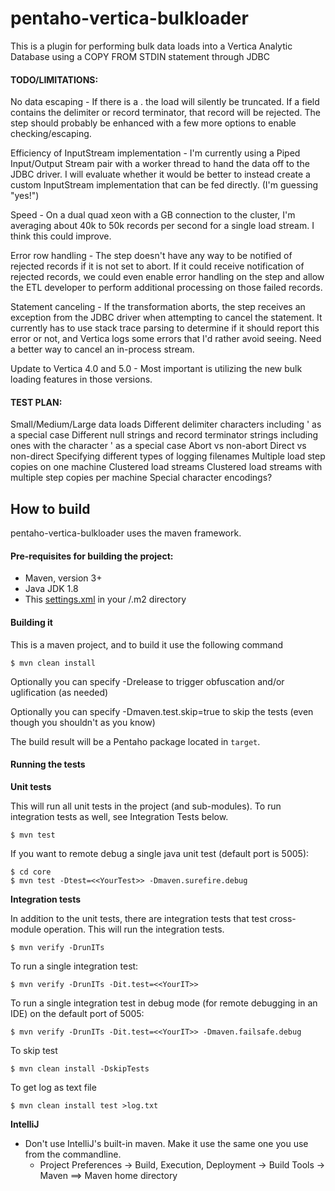 

# pentaho-vertica-bulkloader #
This is a plugin for performing bulk data loads into a Vertica Analytic Database using a COPY FROM STDIN statement through JDBC

#### TODO/LIMITATIONS:

No data escaping - If there is a \. the load will silently be truncated.
  If a field contains the delimiter or record terminator, that record will be rejected.
  The step should probably be enhanced with a few more options to enable checking/escaping.
    
Efficiency of InputStream implementation - I'm currently using a Piped Input/Output Stream pair with a worker
  thread to hand the data off to the JDBC driver.  I will evaluate whether it would be better
  to instead create a custom InputStream implementation that can be fed directly. (I'm guessing "yes!") 
  
Speed - On a dual quad xeon with a GB connection to the cluster, I'm averaging
  about 40k to 50k records per second for a single load stream.  I think this could improve.
  
Error row handling - The step doesn't have any way to be notified of rejected records if it is not set to abort.
  If it could receive notification of rejected records, we could even enable error handling on the step
  and allow the ETL developer to perform additional processing on those failed records.
  
Statement canceling - If the transformation aborts, the step receives an exception from the JDBC driver when
  attempting to cancel the statement.  It currently has to use stack trace parsing to determine if it should
  report this error or not, and Vertica logs some errors that I'd rather avoid seeing.  Need a better way
  to cancel an in-process stream.

Update to Vertica 4.0 and 5.0 - Most important is utilizing the new bulk loading features in those versions.
  
#### TEST PLAN:

Small/Medium/Large data loads
Different delimiter characters including ' as a special case
Different null strings and record terminator strings including ones with the character ' as a special case
Abort vs non-abort
Direct vs non-direct
Specifying different types of logging filenames
Multiple load step copies  on one machine
Clustered load streams
Clustered load streams with multiple step copies per machine
Special character encodings?

How to build
--------------

pentaho-vertica-bulkloader uses the maven framework. 


#### Pre-requisites for building the project:
* Maven, version 3+
* Java JDK 1.8
* This [settings.xml](https://raw.githubusercontent.com/pentaho/maven-parent-poms/master/maven-support-files/settings.xml) in your <user-home>/.m2 directory

#### Building it

This is a maven project, and to build it use the following command

```
$ mvn clean install
```
Optionally you can specify -Drelease to trigger obfuscation and/or uglification (as needed)

Optionally you can specify -Dmaven.test.skip=true to skip the tests (even though
you shouldn't as you know)

The build result will be a Pentaho package located in ```target```.

#### Running the tests

__Unit tests__

This will run all unit tests in the project (and sub-modules). To run integration tests as well, see Integration Tests below.

```
$ mvn test
```

If you want to remote debug a single java unit test (default port is 5005):

```
$ cd core
$ mvn test -Dtest=<<YourTest>> -Dmaven.surefire.debug
```

__Integration tests__

In addition to the unit tests, there are integration tests that test cross-module operation. This will run the integration tests.

```
$ mvn verify -DrunITs
```

To run a single integration test:

```
$ mvn verify -DrunITs -Dit.test=<<YourIT>>
```

To run a single integration test in debug mode (for remote debugging in an IDE) on the default port of 5005:

```
$ mvn verify -DrunITs -Dit.test=<<YourIT>> -Dmaven.failsafe.debug
```

To skip test

```
$ mvn clean install -DskipTests
```

To get log as text file

```
$ mvn clean install test >log.txt
```


__IntelliJ__

* Don't use IntelliJ's built-in maven. Make it use the same one you use from the commandline.
  * Project Preferences -> Build, Execution, Deployment -> Build Tools -> Maven ==> Maven home directory

````
